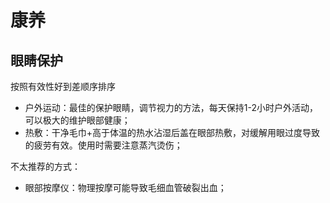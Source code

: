 # 康养

## 眼睛保护

按照有效性好到差顺序排序

- 户外运动：最佳的保护眼睛，调节视力的方法，每天保持1-2小时户外活动，可以极大的维护眼部健康；
- 热敷：干净毛巾+高于体温的热水沾湿后盖在眼部热敷，对缓解用眼过度导致的疲劳有效。使用时需要注意蒸汽烫伤；

不太推荐的方式：

- 眼部按摩仪：物理按摩可能导致毛细血管破裂出血；
